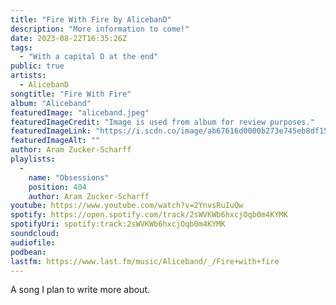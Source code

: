 ```yaml
---
title: "Fire With Fire by AlicebanD"
description: "More information to come!"
date: 2023-08-22T16:35:26Z
tags:
  - "With a capital D at the end"
public: true
artists:
  - AlicebanD
songtitle: "Fire With Fire"
album: "Aliceband"
featuredImage: "aliceband.jpeg"
featuredImageCredit: "Image is used from album for review purposes."
featuredImageLink: "https://i.scdn.co/image/ab67616d0000b273e745eb8df153e9751ed39aeb"
featuredImageAlt: ""
author: Aram Zucker-Scharff
playlists:
  -
    name: "Obsessions"
    position: 404
    author: Aram Zucker-Scharff
youtube: https://www.youtube.com/watch?v=2YnvsRuIuQw
spotify: https://open.spotify.com/track/2sWVKWb6hxcjOqb0m4KYMK
spotifyUri: spotify:track:2sWVKWb6hxcjOqb0m4KYMK
soundcloud:
audiofile:
podbean:
lastfm: https://www.last.fm/music/Aliceband/_/Fire+with+fire
---
```


A song I plan to write more about.
		